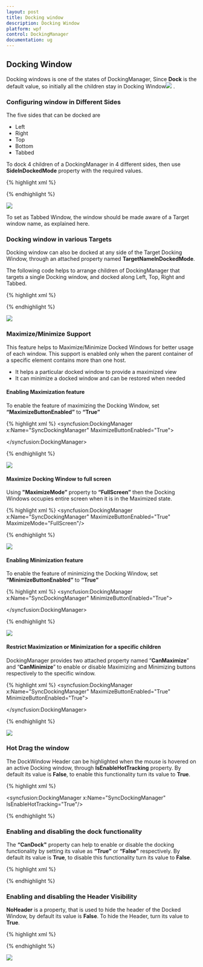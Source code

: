 ```yaml
---
layout: post
title: Docking window
description: Docking Window
platform: wpf
control: DockingManager
documentation: ug
---
```

## Docking Window

Docking windows is one of the states of DockingManager, Since **Dock** is the default value, so initially all the children stay in Docking Window![](DockingWindow_images/DockingWindow_img1.jpeg)
.

### Configuring window in Different Sides

The five sides that can be docked are 

* Left
* Right
* Top
* Bottom
* Tabbed

To dock 4 children of a DockingManager in 4 different sides, then use **SideInDockedMode** property with the required values.

{% highlight xml %}
<ContentControl x:Name="DockingWindow1" syncfusion:DockingManager.Header="Docking Left" syncfusion:DockingManager.SideInDockedMode= "Left" />

<ContentControl x:Name="DockingWindow2" syncfusion:DockingManager.Header="Docking Top"  syncfusion:DockingManager.SideInDockedMode= "Top"/>

<ContentControl x:Name="DockingWindow3" syncfusion:DockingManager.Header="Docking Right"  syncfusion:DockingManager.SideInDockedMode= "Right"/>

<ContentControl x:Name="DockingWindow4" syncfusion:DockingManager.Header="Docking Bottom"  syncfusion:DockingManager.SideInDockedMode="Bottom" />



{% endhighlight %}

![](DockingWindow_images/DockingWindow_img2.jpeg)


To set as Tabbed Window, the window should be made aware of a Target window name, as explained here. 

### Docking window in various Targets 

Docking window can also be docked at any side of the Target Docking Window, through an attached property named **TargetNameInDockedMode**. 

The following code helps to arrange children of DockingManager that targets a single Docking window, and docked along Left, Top, Right and Tabbed.

{% highlight xml %}
<ContentControl x:Name="DockingWindow1" syncfusion:DockingManager.Header="Targeted Window" />

<ContentControl x:Name="DockingWindow2" syncfusion:DockingManager.Header="Top"  syncfusion:DockingManager.SideInDockedMode= "Top" syncfusion:DockingManager.TargetNameInDockedMode="DockingWindow1"/><!--Targeted to Docking indow1 on Top Side-->

<ContentControl x:Name="DockingWindow3" syncfusion:DockingManager.Header="Right"  syncfusion:DockingManager.SideInDockedMode= "Right" syncfusion:DockingManager.TargetNameInDockedMode="DockingWindow1"/> <!--Targeted to DockingWindow1 on Right Side-->

<ContentControl x:Name="DockingWindow4" syncfusion:DockingManager.Header="Left"  syncfusion:DockingManager.SideInDockedMode="Left" syncfusion:DockingManager.TargetNameInDockedMode="DockingWindow1"/><!--Targeted to DockingWindow1 on Left Side-->

<ContentControl x:Name="DockingWindow5" syncfusion:DockingManager.Header="Tabbed"  syncfusion:DockingManager.SideInDockedMode="Tabbed" syncfusion:DockingManager.TargetNameInDockedMode="DockingWindow1"/><!--Targeted to DockingWindow to tab-->      



{% endhighlight %}

![](DockingWindow_images/DockingWindow_img3.jpeg)


### Maximize/Minimize Support

This feature helps to Maximize/Minimize Docked Windows for better usage of each window. This support is enabled only when the parent container of a specific element contains more than one host.

* It helps a particular docked window to provide a maximized view
* It can minimize a docked window and can be restored when needed

#### Enabling Maximization feature


To enable the feature of maximizing the Docking Window, set **“MaximizeButtonEnabled”** to **“True”**

{% highlight xml %}
<syncfusion:DockingManager x:Name="SyncDockingManager" MaximizeButtonEnabled="True">

<ContentControl x:Name="SolutionExplorer" syncfusion:DockingManager.Header="Solution Explorer"/>

<ContentControl x:Name="ToolBox" syncfusion:DockingManager.Header="Toolbox"/>

</syncfusion:DockingManager>



{% endhighlight %}

![](DockingWindow_images/DockingWindow_img4.jpeg)


#### Maximize Docking Window to full screen

Using **"MaximizeMode”** property to **“FullScreen”** then the Docking Windows occupies entire screen when it is in the Maximized state.

{% highlight xml %}
<syncfusion:DockingManager x:Name="SyncDockingManager" MaximizeButtonEnabled="True" MaximizeMode="FullScreen"/>



{% endhighlight %}

![](DockingWindow_images/DockingWindow_img5.jpeg)


#### Enabling Minimization feature

To enable the feature of minimizing the Docking Window, set **“MinimizeButtonEnabled”** to **“True”**

{% highlight xml %}
<syncfusion:DockingManager x:Name="SyncDockingManager" MinimizeButtonEnabled="True">

<ContentControl x:Name="SolutionExplorer" syncfusion:DockingManager.Header="Solution Explorer"/>

<ContentControl x:Name="ToolBox" syncfusion:DockingManager.Header="Toolbox"/>

</syncfusion:DockingManager>



{% endhighlight %}

![](DockingWindow_images/DockingWindow_img6.jpeg)

#### Restrict Maximization or Minimization for a specific children

DockingManager provides two attached property named “**CanMaximize**” and “**CanMinimize**” to enable or disable Maximizing and Minimizing buttons respectively to the specific window.

{% highlight xml %}
<syncfusion:DockingManager x:Name="SyncDockingManager"  MaximizeButtonEnabled="True" MinimizeButtonEnabled="True">

<ContentControl x:Name="SolutionExplorer" syncfusion:DockingManager.Header="Solution Explorer" syncfusion:DockingManager.CanMinimize="False" />

<ContentControl x:Name="ToolBox" syncfusion:DockingManager.Header="Toolbox" syncfusion:DockingManager.CanMaximize="False"/>

</syncfusion:DockingManager>



{% endhighlight %}

![](DockingWindow_images/DockingWindow_img7.jpeg)


### Hot Drag the window

The DockWindow Header can be highlighted when the mouse is hovered on an active Docking window, through **IsEnableHotTracking** property. By default its value is **False**, to enable this functionality turn its value to **True**.

{% highlight xml %}


<syncfusion:DockingManager x:Name="SyncDockingManager" IsEnableHotTracking="True"/>





{% endhighlight %}

### Enabling and disabling the dock functionality

The **“CanDock"** property can help to enable or disable the docking functionality by setting its value as **“True”** or **“False”** respectively. By default its value is **True**, to disable this functionality turn its value to **False**.

{% highlight xml %}


<ContentControl syncfusion:DockingManager.CanDock="False" />





{% endhighlight %}



### Enabling and disabling the Header Visibility

**NoHeader** is a property, that is used to hide the header of the Docked Window, by default its value is **False**. To hide the Header, turn its value to **True**.

{% highlight xml %}

<ContentControl x:Name="SolutionExplorer" syncfusion:DockingManager.Header="Solution Explorer"  syncfusion:DockingManager.NoHeader="True" /> <!--NoHeader enabled to this child-->

<ContentControl x:Name="ToolBox" syncfusion:DockingManager.Header="Toolbox"/>



{% endhighlight %}

![](DockingWindow_images/DockingWindow_img8.jpeg)


